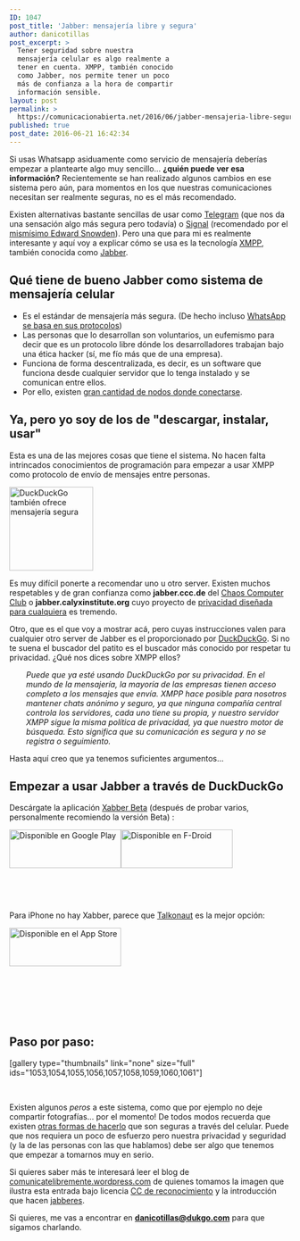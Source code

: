 ```yaml
---
ID: 1047
post_title: 'Jabber: mensajería libre y segura'
author: danicotillas
post_excerpt: >
  Tener seguridad sobre nuestra
  mensajería celular es algo realmente a
  tener en cuenta. XMPP, también conocido
  como Jabber, nos permite tener un poco
  más de confianza a la hora de compartir
  información sensible.
layout: post
permalink: >
  https://comunicacionabierta.net/2016/06/jabber-mensajeria-libre-segura/
published: true
post_date: 2016-06-21 16:42:34
---
```

Si usas Whatsapp asiduamente como servicio de mensajería deberías empezar a plantearte algo muy sencillo... <strong>¿quién puede ver esa información?</strong> Recientemente se han realizado algunos cambios en ese sistema pero aún, para momentos en los que nuestras comunicaciones necesitan ser realmente seguras, no es el más recomendado.

Existen alternativas bastante sencillas de usar como <a href="https://telegram.org/">Telegram</a> (que nos da una sensación algo más segura pero todavía) o <a href="https://whispersystems.org/">Signal</a> (recomendado por el <a href="https://www.elconfidencial.com/tecnologia/2015-12-20/asi-funciona-signal-la-app-de-mensajeria-mas-segura-que-utiliza-edward-snowden_1122835/">mismísimo Edward Snowden</a>). Pero una que para mi es realmente interesante y aquí voy a explicar cómo se usa es la tecnología <a href="https://xmpp.org/">XMPP</a>, también conocida como <a href="https://www.jabber.org/">Jabber</a>.
<h2>Qué tiene de bueno Jabber como sistema de mensajería celular</h2>
<ul>
 	<li>Es el estándar de mensajería más segura. (De hecho incluso <a href="https://xmpp.org/uses/instant-messaging.html">WhatsApp se basa en sus protocolos</a>)</li>
 	<li>Las personas que lo desarrollan son voluntarios, un eufemismo para decir que es un protocolo libre dónde los desarrolladores trabajan bajo una ética hacker (sí, me fío más que de una empresa).</li>
 	<li>Funciona de forma descentralizada, es decir, es un software que funciona desde cualquier servidor que lo tenga instalado y se comunican entre ellos.</li>
 	<li>Por ello, existen <a href="https://xmpp.net/directory.php">gran cantidad de nodos donde conectarse</a>.</li>
</ul>
<h2>Ya, pero yo soy de los de "descargar, instalar, usar"</h2>
Esta es una de las mejores cosas que tiene el sistema. No hacen falta intrincados conocimientos de programación para empezar a usar XMPP como protocolo de envío de mensajes entre personas.

<a href="https://duckduckgo.com/" target="_blank"><img class="wp-image-1069 alignright" src="https://www.comunicacionabierta.net/wp-content/uploads/2016/06/DDG-icon_256x256.png" alt="DuckDuckGo también ofrece mensajería segura" width="150" height="150" /></a>

Es muy difícil ponerte a recomendar uno u otro server. Existen muchos respetables y de gran confianza como <strong>jabber.ccc.de</strong> del <a href="https://www.ccc.de/en/">Chaos Computer Club</a> o <strong>jabber.calyxinstitute.org</strong> cuyo proyecto de <a href="https://www.calyxinstitute.org/projects/public_jabber_xmpp_server">privacidad diseñada para cualquiera</a> es tremendo.

Otro, que es el que voy a mostrar acá, pero cuyas instrucciones valen para cualquier otro server de Jabber es el proporcionado por <a href="https://duckduckgo.com/">DuckDuckGo</a>. Si no te suena el buscador del patito es el buscador más conocido por respetar tu privacidad. ¿Qué nos dices sobre XMPP ellos?
<p style="padding-left: 30px;"><em>Puede que ya esté usando DuckDuckGo por su privacidad. En el mundo de la mensajería, la mayoría de las empresas tienen acceso completo a los mensajes que envía. XMPP hace posible para nosotros mantener chats anónimo y seguro, ya que ninguna compañía central controla los servidores, cada uno tiene su propia, y nuestro servidor XMPP sigue la misma política de privacidad, ya que nuestro motor de búsqueda. Esto significa que su comunicación es segura y no se registra o seguimiento.</em></p>
Hasta aquí creo que ya tenemos suficientes argumentos...
<h2>Empezar a usar Jabber a través de DuckDuckGo</h2>
Descárgate la aplicación <a href="https://www.xabber.com/">Xabber Beta</a> (después de probar varios, personalmente recomiendo la versión Beta) :

<a href="https://play.google.com/store/apps/details?id=com.xabber.android.beta"><img class="alignleft wp-image-1052 size-full" title="Disponible en Google Play" src="https://www.comunicacionabierta.net/wp-content/uploads/2016/06/googleplay.png" alt="Disponible en Google Play" width="200" height="69" /></a><a href="https://f-droid.org/repository/browse/?fdfilter=Xabber&amp;fdid=com.xabber.androiddev"><img class="alignleft wp-image-1051 size-full" title="Disponible en F-Droid" src="https://www.comunicacionabierta.net/wp-content/uploads/2016/06/fdroid.png" alt="Disponible en F-Droid" width="200" height="69" /></a>

&nbsp;

&nbsp;

Para iPhone no hay Xabber, parece que <a href="https://www.talkonaut.com/">Talkonaut</a> es la mejor opción:

<a href="https://itunes.apple.com/app/talkonaut/id375113323"><img class="alignleft wp-image-1050 size-full" title="Disponible en el App Store" src="https://www.comunicacionabierta.net/wp-content/uploads/2016/06/appstore.png" alt="Disponible en el App Store" width="200" height="69" /></a>

&nbsp;

&nbsp;

&nbsp;
<h2>Paso por paso:</h2>
[gallery type="thumbnails" link="none" size="full" ids="1053,1054,1055,1056,1057,1058,1059,1060,1061"]

&nbsp;

Existen algunos <em>peros </em>a este sistema, como que por ejemplo no deje compartir fotografías... por el momento! De todos modos recuerda que existen <a href="https://www.comunicacionabierta.net/blog/2016/06/bittorrent-sync-compartir-sin-nubes/">otras formas de hacerlo</a> que son seguras a través del celular. Puede que nos requiera un poco de esfuerzo pero nuestra privacidad y seguridad (y la de las personas con las que hablamos) debe ser algo que tenemos que empezar a tomarnos muy en serio.

Si quieres saber más te interesará leer el blog de <a href="https://comunicatelibremente.wordpress.com/jabberxmpp/">comunicatelibremente.wordpress.com</a> de quienes tomamos la imagen que ilustra esta entrada bajo licencia <a href="https://creativecommons.org/licenses/by/4.0/deed.es_ES">CC de reconocimiento</a> y la introducción que hacen <a href="https://www.jabberes.org/introduccion">jabberes</a>.

Si quieres, me vas a encontrar en <strong>danicotillas@dukgo.com</strong> para que sigamos charlando.